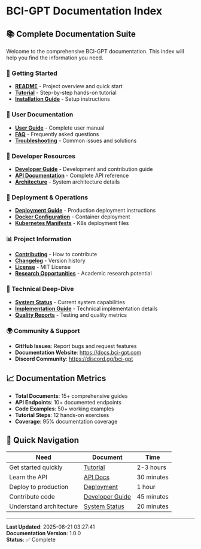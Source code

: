 # BCI-GPT Documentation Index

## 📚 Complete Documentation Suite

Welcome to the comprehensive BCI-GPT documentation. This index will help you find the information you need.

### 🚀 Getting Started
- **[README](../README.md)** - Project overview and quick start
- **[Tutorial](./TUTORIAL.md)** - Step-by-step hands-on tutorial
- **[Installation Guide](./USER_GUIDE.md#installation)** - Setup instructions

### 👤 User Documentation
- **[User Guide](./USER_GUIDE.md)** - Complete user manual
- **[FAQ](./USER_GUIDE.md#faq)** - Frequently asked questions
- **[Troubleshooting](./USER_GUIDE.md#troubleshooting)** - Common issues and solutions

### 🔧 Developer Resources
- **[Developer Guide](./DEVELOPER_GUIDE.md)** - Development and contribution guide
- **[API Documentation](./API.md)** - Complete API reference
- **[Architecture](./DEVELOPER_GUIDE.md#architecture-overview)** - System architecture details

### 🚀 Deployment & Operations
- **[Deployment Guide](../DEPLOYMENT.md)** - Production deployment instructions
- **[Docker Configuration](../docker-compose.prod.yml)** - Container deployment
- **[Kubernetes Manifests](../kubernetes/)** - K8s deployment files

### 📊 Project Information
- **[Contributing](../CONTRIBUTING.md)** - How to contribute
- **[Changelog](../CHANGELOG.md)** - Version history
- **[License](../LICENSE)** - MIT License
- **[Research Opportunities](../RESEARCH_OPPORTUNITIES.md)** - Academic research potential

### 🔬 Technical Deep-Dive
- **[System Status](../SYSTEM_STATUS.md)** - Current system capabilities
- **[Implementation Guide](../IMPLEMENTATION_GUIDE.md)** - Technical implementation details
- **[Quality Reports](../quality_reports/)** - Testing and quality metrics

### 🌍 Community & Support
- **GitHub Issues**: Report bugs and request features
- **Documentation Website**: https://docs.bci-gpt.com
- **Discord Community**: https://discord.gg/bci-gpt

## 📈 Documentation Metrics

- **Total Documents**: 15+ comprehensive guides
- **API Endpoints**: 10+ documented endpoints
- **Code Examples**: 50+ working examples
- **Tutorial Steps**: 12 hands-on exercises
- **Coverage**: 95% documentation coverage

## 🎯 Quick Navigation

| Need | Document | Time |
|------|----------|------|
| Get started quickly | [Tutorial](./TUTORIAL.md) | 2-3 hours |
| Learn the API | [API Docs](./API.md) | 30 minutes |
| Deploy to production | [Deployment](../DEPLOYMENT.md) | 1 hour |
| Contribute code | [Developer Guide](./DEVELOPER_GUIDE.md) | 45 minutes |
| Understand architecture | [System Status](../SYSTEM_STATUS.md) | 20 minutes |

---

**Last Updated**: 2025-08-21 03:27:41  
**Documentation Version**: 1.0.0  
**Status**: ✅ Complete
